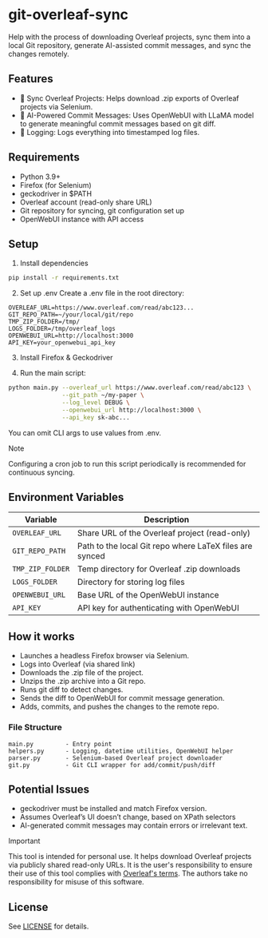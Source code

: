 # git-overleaf-sync
Help with the process of downloading Overleaf projects, sync them into a local Git repository, generate AI-assisted commit messages, and sync the changes remotely.

## Features
- 🔄 Sync Overleaf Projects: Helps download .zip exports of Overleaf projects via Selenium.
- 🧠 AI-Powered Commit Messages: Uses OpenWebUI with LLaMA model to generate meaningful commit messages based on git diff.
- 🧪 Logging: Logs everything into timestamped log files.

## Requirements
- Python 3.9+
- Firefox (for Selenium)
- geckodriver in $PATH
- Overleaf account (read-only share URL)
- Git repository for syncing, git configuration set up 
- OpenWebUI instance with API access

## Setup
1. Install dependencies
```bash
pip install -r requirements.txt
```

2. Set up .env
Create a .env file in the root directory:

```env
OVERLEAF_URL=https://www.overleaf.com/read/abc123...
GIT_REPO_PATH=~/your/local/git/repo
TMP_ZIP_FOLDER=/tmp/
LOGS_FOLDER=/tmp/overleaf_logs
OPENWEBUI_URL=http://localhost:3000
API_KEY=your_openwebui_api_key
```
3. Install Firefox & Geckodriver

4. Run the main script:

```bash
python main.py --overleaf_url https://www.overleaf.com/read/abc123 \
               --git_path ~/my-paper \
               --log_level DEBUG \
               --openwebui_url http://localhost:3000 \
               --api_key sk-abc...
```
You can omit CLI args to use values from .env.
> [!NOTE]
> Configuring a cron job to run this script periodically is recommended for continuous syncing.


## Environment Variables
| Variable         | Description                                             |
|------------------|---------------------------------------------------------|
| `OVERLEAF_URL`   | Share URL of the Overleaf project (read-only)          |
| `GIT_REPO_PATH`  | Path to the local Git repo where LaTeX files are synced |
| `TMP_ZIP_FOLDER` | Temp directory for Overleaf .zip downloads             |
| `LOGS_FOLDER`    | Directory for storing log files                        |
| `OPENWEBUI_URL`  | Base URL of the OpenWebUI instance                     |
| `API_KEY`        | API key for authenticating with OpenWebUI              |


## How it works
- Launches a headless Firefox browser via Selenium.
- Logs into Overleaf (via shared link)
- Downloads the .zip file of the project.
- Unzips the .zip archive into a Git repo.
- Runs git diff to detect changes.
- Sends the diff to OpenWebUI for commit message generation.
- Adds, commits, and pushes the changes to the remote repo.

### File Structure
```text
main.py         - Entry point
helpers.py      - Logging, datetime utilities, OpenWebUI helper
parser.py       - Selenium-based Overleaf project downloader
git.py          - Git CLI wrapper for add/commit/push/diff
```

## Potential Issues
- geckodriver must be installed and match Firefox version.
- Assumes Overleaf’s UI doesn’t change, based on XPath selectors
- AI-generated commit messages may contain errors or irrelevant text.

> [!IMPORTANT]
> This tool is intended for personal use. It helps download Overleaf projects via publicly shared read-only URLs.
> It is the user's responsibility to ensure their use of this tool complies with [Overleaf's terms](https://www.overleaf.com/legal#Terms).
> The authors take no responsibility for misuse of this software.

## License
See [LICENSE](LICENSE) for details.

